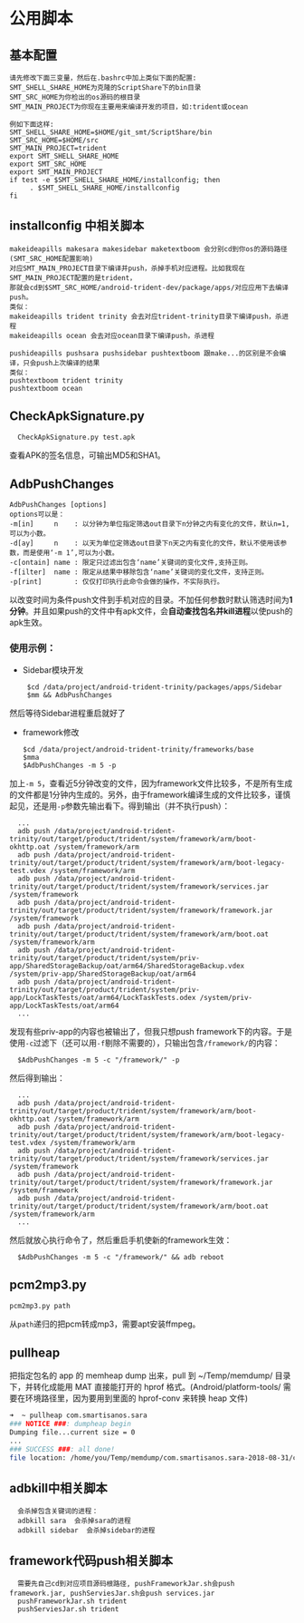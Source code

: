 # 公用脚本

## 基本配置
```
请先修改下面三变量，然后在.bashrc中加上类似下面的配置:
SMT_SHELL_SHARE_HOME为克隆的ScriptShare下的bin目录
SMT_SRC_HOME为你检出的os源码的根目录
SMT_MAIN_PROJECT为你现在主要用来编译开发的项目，如:trident或ocean

例如下面这样:
SMT_SHELL_SHARE_HOME=$HOME/git_smt/ScriptShare/bin
SMT_SRC_HOME=$HOME/src
SMT_MAIN_PROJECT=trident
export SMT_SHELL_SHARE_HOME
export SMT_SRC_HOME
export SMT_MAIN_PROJECT
if test -e $SMT_SHELL_SHARE_HOME/installconfig; then
     . $SMT_SHELL_SHARE_HOME/installconfig
fi
```
## installconfig 中相关脚本
```
makeideapills makesara makesidebar maketextboom 会分别cd到你os的源码路径(SMT_SRC_HOME配置影响)
对应SMT_MAIN_PROJECT目录下编译并push，杀掉手机对应进程。比如我现在SMT_MAIN_PROJECT配置的是trident，
那就会cd到$SMT_SRC_HOME/android-trident-dev/package/apps/对应应用下去编译push。
类似：
makeideapills trident trinity 会去对应trident-trinity目录下编译push，杀进程
makeideapills ocean 会去对应ocean目录下编译push，杀进程

pushideapills pushsara pushsidebar pushtextboom 跟make...的区别是不会编译，只会push上次编译的结果
类似：
pushtextboom trident trinity
pushtextboom ocean
```      
## CheckApkSignature.py

      CheckApkSignature.py test.apk
      
查看APK的签名信息，可输出MD5和SHA1。

## AdbPushChanges

    AdbPushChanges [options]
    options可以是：
    -m[in]     n    : 以分钟为单位指定筛选out目录下n分钟之内有变化的文件，默认n=1,可以为小数。
    -d[ay]     n    : 以天为单位定筛选out目录下n天之内有变化的文件，默认不使用该参数，而是使用‘-m 1’,可以为小数。
    -c[ontain] name : 限定只过滤出包含‘name’关键词的变化文件,支持正则。
    -f[ilter]  name : 限定从结果中移除包含‘name’关键词的变化文件，支持正则。
    -p[rint]        : 仅仅打印执行此命令会做的操作，不实际执行。

以改变时间为条件push文件到手机对应的目录。不加任何参数时默认筛选时间为**1分钟**。并且如果push的文件中有apk文件，会**自动查找包名并kill进程**以使push的apk生效。

### 使用示例：
* Sidebar模块开发

       $cd /data/project/android-trident-trinity/packages/apps/Sidebar
       $mm && AdbPushChanges
 
 然后等待Sidebar进程重启就好了
 
 * framework修改
 
       $cd /data/project/android-trident-trinity/frameworks/base
       $mma
       $AdbPushChanges -m 5 -p
       
加上`-m 5`，查看近5分钟改变的文件，因为framework文件比较多，不是所有生成的文件都是1分钟内生成的。另外，由于framework编译生成的文件比较多，谨慎起见，还是用`-p`参数先输出看下。得到输出（并不执行push）：

      ...
      adb push /data/project/android-trident-trinity/out/target/product/trident/system/framework/arm/boot-okhttp.oat /system/framework/arm
      adb push /data/project/android-trident-trinity/out/target/product/trident/system/framework/arm/boot-legacy-test.vdex /system/framework/arm
      adb push /data/project/android-trident-trinity/out/target/product/trident/system/framework/services.jar /system/framework
      adb push /data/project/android-trident-trinity/out/target/product/trident/system/framework/framework.jar /system/framework
      adb push /data/project/android-trident-trinity/out/target/product/trident/system/framework/arm/boot.oat /system/framework/arm
      adb push /data/project/android-trident-trinity/out/target/product/trident/system/priv-app/SharedStorageBackup/oat/arm64/SharedStorageBackup.vdex /system/priv-app/SharedStorageBackup/oat/arm64
      adb push /data/project/android-trident-trinity/out/target/product/trident/system/priv-app/LockTaskTests/oat/arm64/LockTaskTests.odex /system/priv-app/LockTaskTests/oat/arm64
      ...

发现有些priv-app的内容也被输出了，但我只想push framework下的内容。于是使用`-c`过滤下（还可以用`-f`剔除不需要的），只输出包含`/framework/`的内容：

      $AdbPushChanges -m 5 -c "/framework/" -p
      
然后得到输出：

      ...
      adb push /data/project/android-trident-trinity/out/target/product/trident/system/framework/arm/boot-okhttp.oat /system/framework/arm
      adb push /data/project/android-trident-trinity/out/target/product/trident/system/framework/arm/boot-legacy-test.vdex /system/framework/arm
      adb push /data/project/android-trident-trinity/out/target/product/trident/system/framework/services.jar /system/framework
      adb push /data/project/android-trident-trinity/out/target/product/trident/system/framework/framework.jar /system/framework
      adb push /data/project/android-trident-trinity/out/target/product/trident/system/framework/arm/boot.oat /system/framework/arm
      ...

然后就放心执行命令了，然后重启手机使新的framework生效：

      $AdbPushChanges -m 5 -c "/framework/" && adb reboot

## pcm2mp3.py

    pcm2mp3.py path

从`path`递归的把pcm转成mp3，需要apt安装ffmpeg。


## pullheap

把指定包名的 app 的 memheap dump 出来，pull 到 ~/Temp/memdump/ 目录下，并转化成能用 MAT 直接能打开的 hprof 格式。(Android/platform-tools/ 需要在环境路径里，因为要用到里面的 hprof-conv 来转换 heap 文件)

```sh
➜  ~ pullheap com.smartisanos.sara
### NOTICE ###: dumpheap begin
Dumping file...current size = 0
...
### SUCCESS ###: all done!
file location: /home/you/Temp/memdump/com.smartisanos.sara-2018-08-31/com.smartisanos.sara-conv.hprof
```
## adbkill中相关脚本
```
  会杀掉包含关键词的进程：
  adbkill sara  会杀掉sara的进程
  adbkill sidebar  会杀掉sidebar的进程
```
## framework代码push相关脚本

```
  需要先自己cd到对应项目源码根路径, pushFrameworkJar.sh会push framework.jar, pushServiesJar.sh会push services.jar  
  pushFrameworkJar.sh trident  
  pushServiesJar.sh trident

```
